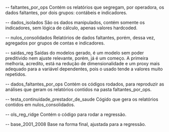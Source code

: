 -- faltantes_por_ops
Contém os relatórios que segregam, por operadora, os dados faltantes, por dois grupos: contábeis e indicadores.

-- dados_isolados
São os dados manipulados, contém somente os indicadores, sem lógica de cálculo, apenas valores hardcoded.

-- nulos_consolidados
Relatórios de dados faltantes, porém, dessa vez, agregados por grupos de contas e indicadores.

-- saidas_reg
Saídas do modelos gerado, é um modelo sem poder preditivido nem ajuste relevante, porém, já é um começo.
A primeira melhoria, acredito, está na redução de dimensionalidade e um proxy mais adequado para a variável dependentes, pois o usado tende a valores muito repetidos.

-- dados_faltantes_por_ops
Contém os códigos rodados, para reproduzir as análises que geram os relatórios contidos na pasta faltantes_por_ops.

-- testa_continuidade_prestador_de_saude
Cógido que gera os relatórios contidos em nulos_consolidados.

-- ols_reg_ridge
Contém o código para rodar a regressão.

-- base_2001_2008
Base na forma final, ajustada para a regressão.


